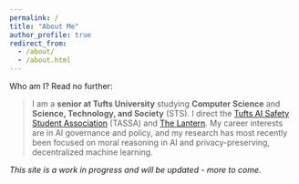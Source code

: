 ```yaml
---
permalink: /
title: "About Me"
author_profile: true
redirect_from: 
  - /about/
  - /about.html
---
```


Who am I? Read no further:
>I am a **senior at Tufts University** studying **Computer Science** and **Science, Technology, and Society** (STS). I direct the [Tufts AI Safety Student Association](https://tassa.dev) (TASSA) and [The Lantern](https://tuftslantern.org). My career interests are in AI governance and policy, and my research has most recently been focused on moral reasoning in AI and privacy-preserving, decentralized machine learning.


*This site is a work in progress and will be updated - more to come.*